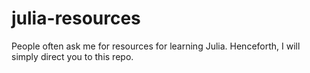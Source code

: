 # julia-resources
People often ask me for resources for learning Julia. Henceforth, I will simply direct you to this repo. 
